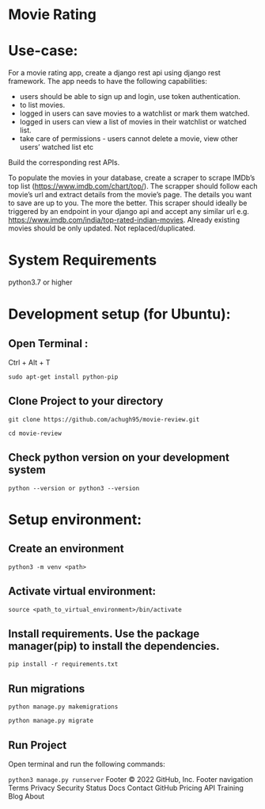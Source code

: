 # Movie Rating 
# Use-case:

For a movie rating app, create a django rest api using django rest framework. The app needs to have the following capabilities:
- users should be able to sign up and login, use token authentication.
- to list movies.
- logged in users can save movies to a watchlist or mark them watched.  
- logged in users can view a list of movies in their watchlist or watched list.
- take care of permissions - users cannot delete a movie, view other users’ watched list etc

Build the corresponding rest APIs.

To populate the movies in your database, create a scraper to scrape IMDb’s top list (https://www.imdb.com/chart/top/). The scrapper should follow each movie’s url and extract details from the movie’s page. The details you want to save are up to you. The more the better.
This scraper should ideally be triggered by an endpoint in your django api and accept any similar url e.g. https://www.imdb.com/india/top-rated-indian-movies.
Already existing movies should be only updated. Not replaced/duplicated.


# System Requirements
python3.7 or higher


# Development setup (for Ubuntu):

## Open Terminal :

Ctrl + Alt + T

`sudo apt-get install python-pip`

## Clone Project to your directory

`git clone https://github.com/achugh95/movie-review.git`

`cd movie-review`

## Check python version on your development system

`python --version or python3 --version`


# Setup environment:

## Create an environment 
`python3 -m venv <path>`

## Activate virtual environment: 
`source <path_to_virtual_environment>/bin/activate`

## Install requirements. Use the package manager(pip) to install the dependencies. 
`pip install -r requirements.txt`


## Run migrations

`python manage.py makemigrations`

`python manage.py migrate`

## Run Project

Open terminal and run the following commands:

`python3 manage.py runserver`
Footer
© 2022 GitHub, Inc.
Footer navigation
Terms
Privacy
Security
Status
Docs
Contact GitHub
Pricing
API
Training
Blog
About
